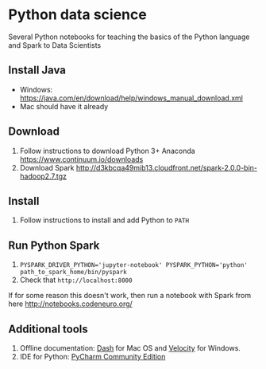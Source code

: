 # Python data science

Several Python notebooks for teaching the basics of the Python language and Spark to Data Scientists

## Install Java

- Windows: https://java.com/en/download/help/windows_manual_download.xml
- Mac should have it already

## Download

1. Follow instructions to download Python 3+ Anaconda https://www.continuum.io/downloads
2. Download Spark http://d3kbcqa49mib13.cloudfront.net/spark-2.0.0-bin-hadoop2.7.tgz

## Install

1. Follow instructions to install and add Python to `PATH`

## Run Python Spark

1. `PYSPARK_DRIVER_PYTHON='jupyter-notebook' PYSPARK_PYTHON='python' path_to_spark_home/bin/pyspark`
1. Check that `http://localhost:8000`

If for some reason this doesn't work, then run a notebook with Spark from here http://notebooks.codeneuro.org/


## Additional tools

1. Offline documentation: [Dash](https://kapeli.com/dash) for Mac OS and [Velocity](http://velocity.silverlakesoftware.com/) for Windows.
2. IDE for Python: [PyCharm Community Edition](https://www.jetbrains.com/pycharm/)
